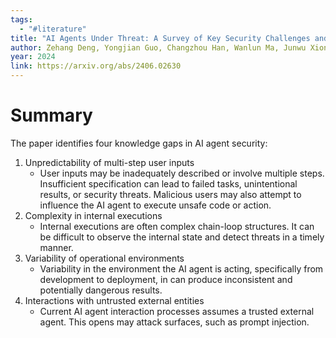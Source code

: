 ```yaml
---
tags:
  - "#literature"
title: "AI Agents Under Threat: A Survey of Key Security Challenges and Future Pathways"
author: Zehang Deng, Yongjian Guo, Changzhou Han, Wanlun Ma, Junwu Xiong, Sheng Wen, Yang Xiang
year: 2024
link: https://arxiv.org/abs/2406.02630
---
```

# Summary
The paper identifies four knowledge gaps in AI agent security:
1. Unpredictability of multi-step user inputs
	- User inputs may be inadequately described or involve multiple steps. Insufficient specification can lead to failed tasks, unintentional results, or security threats. Malicious users may also attempt to influence the AI agent to execute unsafe code or action.
2. Complexity in internal executions
	- Internal executions are often complex chain-loop structures. It can be difficult to observe the internal state and detect threats in a timely manner.
3. Variability of operational environments
	- Variability in the environment the AI agent is acting, specifically from development to deployment, in can produce inconsistent and potentially dangerous results.
4. Interactions with untrusted external entities
	- Current AI agent interaction processes assumes a trusted external agent. This opens may attack surfaces, such as prompt injection.